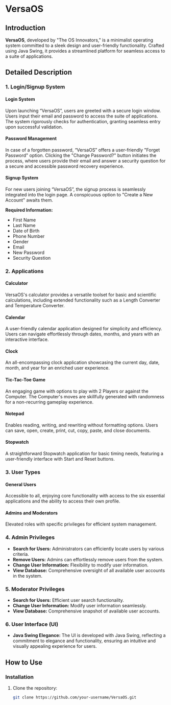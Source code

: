 # VersaOS

## Introduction

**VersaOS**, developed by "The OS Innovators," is a minimalist operating system committed to a sleek design and user-friendly functionality. Crafted using Java Swing, it provides a streamlined platform for seamless access to a suite of applications.

## Detailed Description

### 1. Login/Signup System

#### Login System
Upon launching “VersaOS”, users are greeted with a secure login window. Users input their email and password to access the suite of applications. The system rigorously checks for authentication, granting seamless entry upon successful validation.

#### Password Management
In case of a forgotten password, “VersaOS” offers a user-friendly "Forget Password" option. Clicking the "Change Password?" button initiates the process, where users provide their email and answer a security question for a secure and accessible password recovery experience.

#### Signup System
For new users joining “VersaOS”, the signup process is seamlessly integrated into the login page. A conspicuous option to "Create a New Account" awaits them.

**Required Information:**
- First Name
- Last Name
- Date of Birth
- Phone Number
- Gender
- Email
- New Password
- Security Question

### 2. Applications

#### Calculator
VersaOS's calculator provides a versatile toolset for basic and scientific calculations, including extended functionality such as a Length Converter and Temperature Converter.

#### Calendar
A user-friendly calendar application designed for simplicity and efficiency. Users can navigate effortlessly through dates, months, and years with an interactive interface.

#### Clock
An all-encompassing clock application showcasing the current day, date, month, and year for an enriched user experience.

#### Tic-Tac-Toe Game
An engaging game with options to play with 2 Players or against the Computer. The Computer's moves are skillfully generated with randomness for a non-recurring gameplay experience.

#### Notepad
Enables reading, writing, and rewriting without formatting options. Users can save, open, create, print, cut, copy, paste, and close documents.

#### Stopwatch
A straightforward Stopwatch application for basic timing needs, featuring a user-friendly interface with Start and Reset buttons.

### 3. User Types

#### General Users
Accessible to all, enjoying core functionality with access to the six essential applications and the ability to access their own profile.

#### Admins and Moderators
Elevated roles with specific privileges for efficient system management.

### 4. Admin Privileges

- **Search for Users:** Administrators can efficiently locate users by various criteria.
- **Remove Users:** Admins can effortlessly remove users from the system.
- **Change User Information:** Flexibility to modify user information.
- **View Database:** Comprehensive oversight of all available user accounts in the system.

### 5. Moderator Privileges

- **Search for Users:** Efficient user search functionality.
- **Change User Information:** Modify user information seamlessly.
- **View Database:** Comprehensive snapshot of available user accounts.

### 6. User Interface (UI)

- **Java Swing Elegance:** The UI is developed with Java Swing, reflecting a commitment to elegance and functionality, ensuring an intuitive and visually appealing experience for users.

## How to Use

### Installation

1. Clone the repository:
   ```bash
   git clone https://github.com/your-username/VersaOS.git
